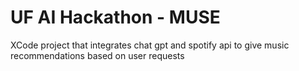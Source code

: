 # UF AI Hackathon - MUSE
XCode project that integrates chat gpt and spotify api to give music recommendations based on user requests 
